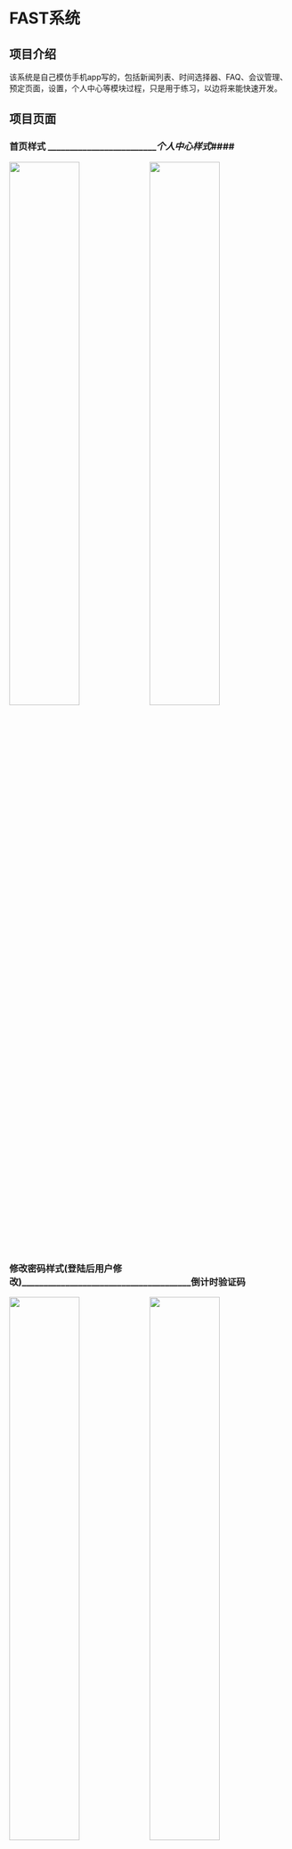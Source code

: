 #		FAST系统

##		项目介绍
该系统是自己模仿手机app写的，包括新闻列表、时间选择器、FAQ、会议管理、预定页面，设置，个人中心等模块过程，只是用于练习，以边将来能快速开发。

##		项目页面

###			首页样式       __________________________________________个人中心样式_________________####


<img src="https://i.loli.net/2017/09/07/59b0bc6b8265c.jpg" width="50%" /><img src="https://i.loli.net/2017/09/07/59b0bc6b47514.jpg" width="50%" />




###		修改密码样式(登陆后用户修改)_______________________________________倒计时验证码



<img src="https://i.loli.net/2017/09/08/59b2599628cb5.png" width="50%" /><img src="https://i.loli.net/2017/09/19/59c0f847d4c80.png" width="50%" />

###		新闻列表________________________________________________________新闻详情



<img src="https://i.loli.net/2017/09/08/59b259963a213.jpg" width="50%" /><img src="https://i.loli.net/2017/09/08/59b259962a67a.jpg" width="50%" />

###		通知列表________________________________________________________通知详情

<img src="https://i.loli.net/2017/09/08/59b259963d825.jpg" width="50%" /><img src="https://i.loli.net/2017/09/08/59b25995e99d3.jpg" width="50%" />



###		招聘列表________________________________________________________招聘详情

<img src="https://i.loli.net/2017/09/08/59b259961d1a0.jpg" width="50%" /><img src="https://i.loli.net/2017/09/08/59b25995d865b.jpg" width="50%" />

###		考勤列表________________________________________________________考勤详情

<img src="https://i.loli.net/2017/09/19/59c0f8482b261.png" width="50%" /><img src="https://ooo.0o0.ooo/2017/09/19/59c0f847cbab1.png" width="50%" />

###		审批历史________________________________________________________钱包

<img src="https://i.loli.net/2017/09/19/59c0f848440d8.png" width="50%" /><img src="https://i.loli.net/2017/09/19/59c0f8490a2ba.png" width="50%" />


其他页面后续完成




##		项目技术

nodejs的express框架，ejs的模板语法，amazeui的样式基础


##		目录介绍

bin文件夹，www是服务器js，启动服务器的设置在此处修改

node_modules文件夹，项目需要的包(模块)，由npm install导入

public文件夹,项目的静态文件

routes文件夹,项目的路由，后台部分

views文件夹,项目的页面文件夹

app.js项目的配置文件**极其重要**

package.json,项目的配置json

READ.md,自己写的总结，用于GitHub项目概览


##		项目启动

1.	直接下载到安装了node的机器上，并npm和express已经配置好
2.	cd到项目文件夹
3.	如果node_modules文件夹不全，需要使用npm install导入包
4.	使用npm start命令行启动项目
5.	打开浏览器，访问localhost:3000即可打开页面，F12或使用手机查看(这里不细说，之前technology项目中有如何手机访问页面)